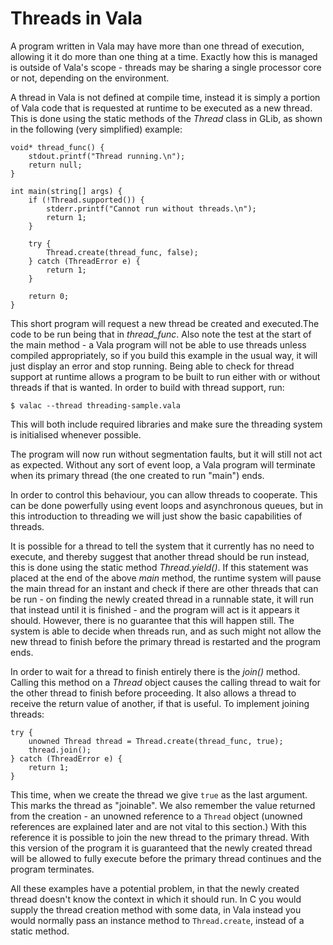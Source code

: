 # Threads in Vala

A program written in Vala may have more than one thread of execution, allowing it it do more than one thing at a time. Exactly how this is managed is outside of Vala's scope - threads may be sharing a single processor core or not, depending on the environment. 

A thread in Vala is not defined at compile time, instead it is simply a portion of Vala code that is requested at runtime to be executed as a new thread. This is done using the static methods of the *Thread* class in GLib, as shown in the following (very simplified) example: 

```vala
void* thread_func() {
    stdout.printf("Thread running.\n");
    return null;
}

int main(string[] args) {
    if (!Thread.supported()) {
        stderr.printf("Cannot run without threads.\n");
        return 1;
    }

    try {
        Thread.create(thread_func, false);
    } catch (ThreadError e) {
        return 1;
    }

    return 0;
}
```

This short program will request a new thread be created and executed.The code to be run being that in *thread\_func*. Also note the test at the start of the main method - a Vala program will not be able to use threads unless compiled appropriately, so if you build this example in the usual way, it will just display an error and stop running. Being able to check for thread support at runtime allows a program to be built to run either with or without threads if that is wanted. In order to build with thread support, run: 

`$ valac --thread threading-sample.vala`

This will both include required libraries and make sure the threading system is initialised whenever possible. 

The program will now run without segmentation faults, but it will still not act as expected. Without any sort of event loop, a Vala program will terminate when its primary thread (the one created to run "main") ends.

In order to control this behaviour, you can allow threads to cooperate. This can be done powerfully using event loops and asynchronous queues, but in this introduction to threading we will just show the basic capabilities of threads. 

It is possible for a thread to tell the system that it currently has no need to execute, and thereby suggest that another thread should be run instead, this is done using the static method *Thread.yield()*. If this statement was placed at the end of the above *main* method, the runtime system will pause the main thread for an instant and check if there are other threads that can be run - on finding the newly created thread in a runnable state, it will run that instead until it is finished - and the program will act is it appears it should. However, there is no guarantee that this will happen still. The system is able to decide when threads run, and as such might not allow the new thread to finish before the primary thread is restarted and the program ends. 

In order to wait for a thread to finish entirely there is the *join()* method. Calling this method on a *Thread* object causes the calling thread to wait for the other thread to finish before proceeding. It also allows a thread to receive the return value of another, if that is useful. To implement joining threads: 

```vala
try {
    unowned Thread thread = Thread.create(thread_func, true);
    thread.join();
} catch (ThreadError e) {
    return 1;
}
```

This time, when we create the thread we give `true` as the last argument. This marks the thread as "joinable". We also remember the value returned from the creation - an unowned reference to a `Thread` object (unowned references are explained later and are not vital to this section.) With this reference it is possible to join the new thread to the primary thread. With this version of the program it is guaranteed that the newly created thread will be allowed to fully execute before the primary thread continues and the program terminates. 

All these examples have a potential problem, in that the newly created thread doesn't know the context in which it should run. In C you would supply the thread creation method with some data, in Vala instead you would normally pass an instance method to `Thread.create`, instead of a static method. 